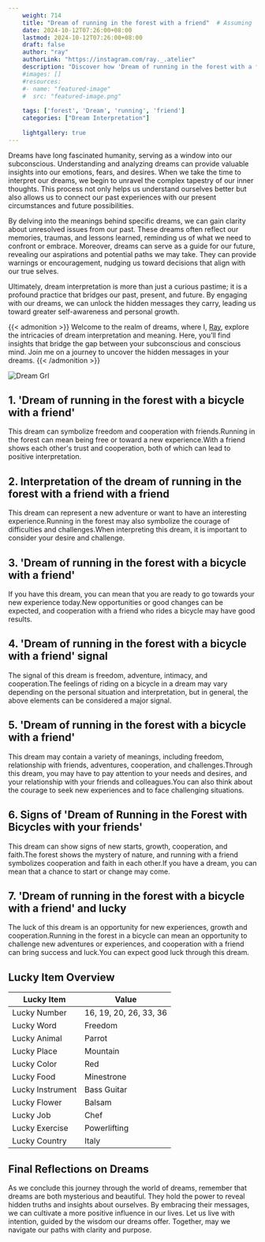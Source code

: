 ```yaml
---
    weight: 714
    title: "Dream of running in the forest with a friend"  # Assuming 'title' column exists
    date: 2024-10-12T07:26:00+08:00
    lastmod: 2024-10-12T07:26:00+08:00
    draft: false
    author: "ray"
    authorLink: "https://instagram.com/ray._.atelier"
    description: "Discover how 'Dream of running in the forest with a friend' can interpret your future and uncover its significant meanings in your life."
    #images: []
    #resources:
    #- name: "featured-image"
    #  src: "featured-image.png"
    
    tags: ['forest', 'Dream', 'running', 'friend']
    categories: ["Dream Interpretation"]
    
    lightgallery: true
---
```

    
Dreams have long fascinated humanity, serving as a window into our subconscious. Understanding and analyzing dreams can provide valuable insights into our emotions, fears, and desires. When we take the time to interpret our dreams, we begin to unravel the complex tapestry of our inner thoughts. This process not only helps us understand ourselves better but also allows us to connect our past experiences with our present circumstances and future possibilities.

By delving into the meanings behind specific dreams, we can gain clarity about unresolved issues from our past. These dreams often reflect our memories, traumas, and lessons learned, reminding us of what we need to confront or embrace. Moreover, dreams can serve as a guide for our future, revealing our aspirations and potential paths we may take. They can provide warnings or encouragement, nudging us toward decisions that align with our true selves.

Ultimately, dream interpretation is more than just a curious pastime; it is a profound practice that bridges our past, present, and future. By engaging with our dreams, we can unlock the hidden messages they carry, leading us toward greater self-awareness and personal growth.

{{< admonition >}}
Welcome to the realm of dreams, where I, [Ray](https://instagram.com/ray._.atelier), explore the intricacies of dream interpretation and meaning. Here, you’ll find insights that bridge the gap between your subconscious and conscious mind. Join me on a journey to uncover the hidden messages in your dreams.
{{< /admonition >}}

![Dream Grl](https://cdn.pixabay.com/photo/2017/11/02/03/35/gothic-2910057_1280.jpg "Dream Grl")

## 1. 'Dream of running in the forest with a bicycle with a friend'
This dream can symbolize freedom and cooperation with friends.Running in the forest can mean being free or toward a new experience.With a friend shows each other's trust and cooperation, both of which can lead to positive interpretation.

## 2. Interpretation of the dream of running in the forest with a friend with a friend
This dream can represent a new adventure or want to have an interesting experience.Running in the forest may also symbolize the courage of difficulties and challenges.When interpreting this dream, it is important to consider your desire and challenge.

## 3. 'Dream of running in the forest with a bicycle with a friend'
If you have this dream, you can mean that you are ready to go towards your new experience today.New opportunities or good changes can be expected, and cooperation with a friend who rides a bicycle may have good results.

## 4. 'Dream of running in the forest with a bicycle with a friend' signal
The signal of this dream is freedom, adventure, intimacy, and cooperation.The feelings of riding on a bicycle in a dream may vary depending on the personal situation and interpretation, but in general, the above elements can be considered a major signal.

## 5. 'Dream of running in the forest with a bicycle with a friend'
This dream may contain a variety of meanings, including freedom, relationship with friends, adventures, cooperation, and challenges.Through this dream, you may have to pay attention to your needs and desires, and your relationship with your friends and colleagues.You can also think about the courage to seek new experiences and to face challenging situations.

## 6. Signs of 'Dream of Running in the Forest with Bicycles with your friends'
This dream can show signs of new starts, growth, cooperation, and faith.The forest shows the mystery of nature, and running with a friend symbolizes cooperation and faith in each other.If you have a dream, you can mean that a chance to start or change may come.

## 7. 'Dream of running in the forest with a bicycle with a friend' and lucky
The luck of this dream is an opportunity for new experiences, growth and cooperation.Running in the forest in a bicycle can mean an opportunity to challenge new adventures or experiences, and cooperation with a friend can bring success and luck.You can expect good luck through this dream.

## Lucky Item Overview
| Lucky Item          | Value              |
|---------------|--------------------|
| Lucky Number        | 16, 19, 20, 26, 33, 36  |
| Lucky Word          | Freedom |
| Lucky Animal        | Parrot |
| Lucky Place         | Mountain     |
| Lucky Color         | Red     |
| Lucky Food          | Minestrone      |
| Lucky Instrument    | Bass Guitar |
| Lucky Flower        | Balsam    |
| Lucky Job           | Chef       |
| Lucky Exercise      | Powerlifting  |
| Lucky Country       | Italy    |


##  Final Reflections on Dreams

As we conclude this journey through the world of dreams, remember that dreams are both mysterious and beautiful. They hold the power to reveal hidden truths and insights about ourselves. By embracing their messages, we can cultivate a more positive influence in our lives. Let us live with intention, guided by the wisdom our dreams offer. Together, may we navigate our paths with clarity and purpose.
